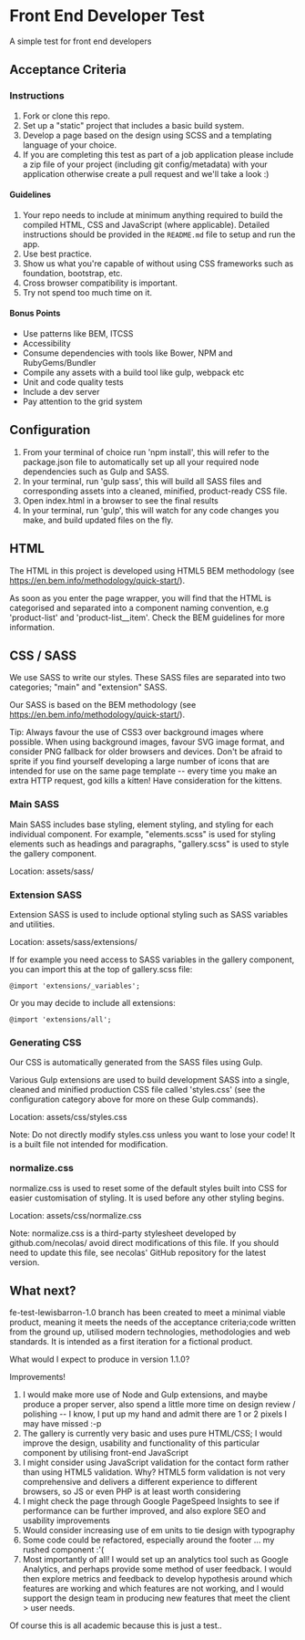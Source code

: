 # Front End Developer Test

A simple test for front end developers
## Acceptance Criteria
### Instructions

1. Fork or clone this repo.
2. Set up a "static" project that includes a basic build system.
3. Develop a page based on the design using SCSS and a templating language of your choice.
4. If you are completing this test as part of a job application please include a zip file of your project (including git config/metadata) with your application otherwise create a pull request and we'll take a look :)

#### Guidelines

1. Your repo needs to include at minimum anything required to build the compiled HTML, CSS and JavaScript (where applicable).
   Detailed instructions should be provided in the `README.md` file to setup and run the app.
2. Use best practice.
3. Show us what you're capable of without using CSS frameworks such as foundation, bootstrap, etc.
4. Cross browser compatibility is important.
5. Try not spend too much time on it.

#### Bonus Points

* Use patterns like BEM, ITCSS
* Accessibility
* Consume dependencies with tools like Bower, NPM and RubyGems/Bundler
* Compile any assets with a build tool like gulp, webpack etc
* Unit and code quality tests
* Include a dev server
* Pay attention to the grid system

## Configuration

1. From your terminal of choice run 'npm install', this will refer to the package.json file to automatically set up all your required node dependencies such as Gulp and SASS.
2. In your terminal, run 'gulp sass', this will build all SASS files and corresponding assets into a cleaned, minified, product-ready CSS file.
3. Open index.html in a browser to see the final results
4. In your terminal, run 'gulp', this will watch for any code changes you make, and build updated files on the fly.

## HTML

The HTML in this project is developed using HTML5 BEM methodology (see <https://en.bem.info/methodology/quick-start/>).

As soon as you enter the page wrapper, you will find that the HTML is categorised and separated into a component naming convention, e.g 'product-list' and 'product-list__item'. Check the BEM guidelines for more information.

## CSS / SASS

We use SASS to write our styles. These SASS files are separated into two categories; "main" and "extension" SASS.

Our SASS is based on the BEM methodology (see <https://en.bem.info/methodology/quick-start/>).

Tip: Always favour the use of CSS3 over background images where possible. When using background images, favour SVG image format, and consider PNG fallback for older browsers and devices. Don't be afraid to sprite if you find yourself developing a large number of icons that are intended for use on the same page template -- every time you make an extra HTTP request, god kills a kitten! Have consideration for the kittens.

### Main SASS

Main SASS includes base styling, element styling, and styling for each individual component. For example, "elements.scss" is used for styling elements such as headings and paragraphs, "gallery.scss" is used to style the gallery component.

Location: assets/sass/

### Extension SASS

Extension SASS is used to include optional styling such as SASS variables and utilities.

Location: assets/sass/extensions/

If for example you need access to SASS variables in the gallery component, you can import this at the top of gallery.scss file:

``` @import 'extensions/_variables'; ```

Or you may decide to include all extensions:

``` @import 'extensions/all'; ```

### Generating CSS

Our CSS is automatically generated from the SASS files using Gulp.

Various Gulp extensions are used to build development SASS into a single, cleaned and minified production CSS file called 'styles.css' (see the configuration category above for more on these Gulp commands).

Location: assets/css/styles.css

Note: Do not directly modify styles.css unless you want to lose your code! It is a built file not intended for modification.

### normalize.css

normalize.css is used to reset some of the default styles built into CSS for easier customisation of styling. It is used before any other styling begins.

Location: assets/css/normalize.css

Note: normalize.css is a third-party stylesheet developed by github.com/necolas/ avoid direct modifications of this file. If you should need to update this file, see necolas' GitHub repository for the latest version.

## What next?

fe-test-lewisbarron-1.0 branch has been created to meet a minimal viable product, meaning it meets the needs of the acceptance criteria;code written from the ground up, utilised modern technologies, methodologies and web standards. It is intended as a first iteration for a fictional product.

What would I expect to produce in version 1.1.0?

Improvements!

1. I would make more use of Node and Gulp extensions, and maybe produce a proper server, also spend a little more time on design review / polishing -- I know, I put up my hand and admit there are 1 or 2 pixels I may have missed :-p
2. The gallery is currently very basic and uses pure HTML/CSS; I would improve the design, usability and functionality of this particular component by utilising front-end JavaScript
3. I might consider using JavaScript validation for the contact form rather than using HTML5 validation. Why? HTML5 form validation is not very comprehensive and delivers a different experience to different browsers, so JS or even PHP is at least worth considering
4. I might check the page through Google PageSpeed Insights to see if performance can be further improved, and also explore SEO and usability improvements
5. Would consider increasing use of em units to tie design with typography
6. Some code could be refactored, especially around the footer ... my rushed component :'(
7. Most importantly of all! I would set up an analytics tool such as Google Analytics, and perhaps provide some method of user feedback. I would then explore metrics and feedback to develop hypothesis around which features are working and which features are not working, and I would support the design team in producing new features that meet the client > user needs.

Of course this is all academic because this is just a test..


